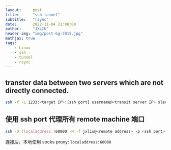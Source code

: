 ```yaml
---
layout:     post
title:      "ssh tunnel"
subtitle:   "rsync"
date:       2022-11-04 21:00:00
author:     "JXLIU"
header-img: "img/post-bg-2015.jpg"
mathjax: true
tags:
    - Linux
    - ssh
    - tunnel
    - rsync
---
```


## transter data between two servers which are not directly connected.

```bash
ssh -f -L 1233:<target IP>:[ssh port] username@<transit server IP> sleep 10; rsync -auvzP -e 'ssh -p 1233' jxliu@127.0.0.1:/data/data12/ .
```

## 使用 ssh port 代理所有 remote machine 端口
```bash
ssh -D [localaddress:]60000 -N -f jxliu@<remote address> -p <ssh port>
```

连接后，本地使用 socks proxy: `localaddress:60000`
